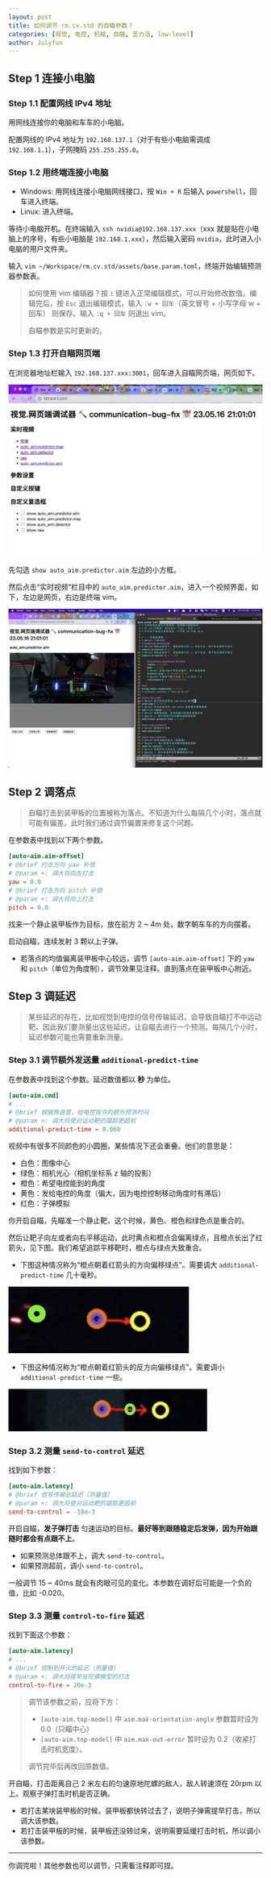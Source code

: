 ```yaml
---
layout: post
title: 如何调节 rm.cv.std 的自瞄参数？
categories: [视觉, 电控, 机械, 自瞄, 苦力活, low-level]
author: Julyfun
---
```

## Step 1 连接小电脑

### Step 1.1 配置网线 IPv4 地址

用网线连接你的电脑和车车的小电脑。

配置网线的 IPv4 地址为 `192.168.137.1`（对于有些小电脑需调成 `192.168.1.1`），子网掩码 `255.255.255.0`。

### Step 1.2 用终端连接小电脑

- Windows: 用网线连接小电脑网线接口，按 `Win + R` 后输入 `powershell`，回车进入终端。
- Linux: 进入终端。

等待小电脑开机。在终端输入 `ssh nvidia@192.168.137.xxx`（xxx 就是贴在小电脑上的序号，有些小电脑是 `192.168.1.xxx`），然后输入密码 `nvidia`，此时进入小电脑的用户文件夹。

输入 `vim ~/Workspace/rm.cv.std/assets/base.param.toml`，终端开始编辑预测器参数表。

> 如何使用 vim 编辑器？按 `i` 键进入正常编辑模式，可以开始修改数值。编辑完后，按 `Esc` 退出编辑模式，输入 `:w + 回车`（英文冒号 + 小写字母 w + 回车） 则保存。输入 `:q + 回车` 则退出 vim。
>
> 自瞄参数是实时更新的。

### Step 1.3 打开自瞄网页端

在浏览器地址栏输入 `192.168.137.xxx:3001`，回车进入自瞄网页端，网页如下。

![](/assets/2023-05-16-rm-cv-std-how-to-adjust-parameters/3871684244550_.pic_hd.jpg)

先勾选 `show auto_aim.predictor.aim` 左边的小方框。

然后点击“实时视频”栏目中的 `auto_aim.predictor.aim`，进入一个视频界面，如下，左边是网页，右边是终端 vim。

![](/assets/2023-05-16-rm-cv-std-how-to-adjust-parameters/3911684247552_.pic_hd.jpg)

## Step 2 调落点

> 自瞄打击到装甲板的位置被称为落点。不知道为什么每隔几个小时，落点就可能有偏差。此时我们通过调节偏置来修复这个问题。

在参数表中找到以下两个参数。

```toml
[auto-aim.aim-offset]
# @brief 打击方向 yaw 补偿
# @param +: 调大将向左打击
yaw = 0.0
# @brief 打击方向 pitch 补偿
# @param +: 调大将向上打击
pitch = 0.0
```

找来一个静止装甲板作为目标，放在前方 2 ~ 4m 处，数字朝车车的方向摆着。

启动自瞄，连续发射 3 颗以上子弹。

- 若落点的均值偏离装甲板中心较远，调节 `[auto-aim.aim-offset]` 下的 `yaw` 和 `pitch`（单位为角度制），调节效果见注释。直到落点在装甲板中心附近。

## Step 3 调延迟

> 某些延迟的存在，比如视觉到电控的信号传输延迟，会导致自瞄打不中运动靶。因此我们要测量出这些延迟，让自瞄去进行一个预测。每隔几个小时，延迟参数可能也需要重新测量。

### Step 3.1 调节额外发送量 `additional-predict-time`

在参数表中找到这个参数。延迟数值都以 **秒** 为单位。

```toml
[auto-aim.cmd]
# ...
# @brief 根据角速度，给电控指令的额外预测时间
# @param +: 调大将使对运动靶的跟踪更超前
additional-predict-time = 0.060
```

视频中有很多不同颜色的小圆圈，某些情况下还会重叠。他们的意思是：

- 白色：图像中心
- 绿色：相机光心（相机坐标系 z 轴的投影）
- 橙色：希望电控能到的角度
- 黄色：发给电控的角度（偏大，因为电控控制移动角度时有滞后）
- 红色：子弹模拟

你开启自瞄，先瞄准一个静止靶，这个时候，黄色、橙色和绿色点是重合的。

然后让靶子向左或者向右平移运动，此时黄点和橙点会偏离绿点，且橙点长出了红箭头，见下图。我们希望追踪平移靶时，橙点与绿点大致重合。

- 下图这种情况称为“橙点朝着红箭头的方向偏移绿点”。需要调大 `additional-predict-time` 几十毫秒。

![](/assets/2023-05-16-rm-cv-std-how-to-adjust-parameters/3891684246407_.pic.jpg)

- 下图这种情况称为“橙点朝着红箭头的反方向偏移绿点”。需要调小 `additional-predict-time` 一些。

![](/assets/2023-05-16-rm-cv-std-how-to-adjust-parameters/3901684246652_.pic.jpg)

### Step 3.2 测量 `send-to-control` 延迟

找到如下参数：

```toml
[auto-aim.latency]
# @brief 信号传输总延迟（测量值）
# @param +: 调大将使对运动靶的跟踪更超前
send-to-control = -18e-3
```

开启自瞄，**发子弹打击** 匀速运动的目标。**最好等到跟随稳定后发弹，因为开始跟随时都会有点跟不上**。

- 如果预测总体跟不上，调大 `send-to-control`。
- 如果预测超前，调小 `send-to-control`。

一般调节 15 ~ 40ms 就会有肉眼可见的变化。本参数在调好后可能是一个负的值，比如 -0.020。

### Step 3.3 测量 `control-to-fire` 延迟

找到下面这个参数：

```toml
[auto-aim.latency]
# ...
# @brief 控制到开火的延迟（测量值）
# @param +: 调大将提早反陀螺模型的打击
control-to-fire = 20e-3
```

> 调节该参数之前，应将下方：
>
> - `[auto-aim.top-model]` 中 `aim.max-orientation-angle` 参数暂时设为 0.0（只瞄中心）
> - `[auto-aim.top-model]` 中 `aim.max-out-error` 暂时设为 0.2（收紧打击时机宽度）。
>
> 调节完毕后再改回原数值。

开自瞄，打击距离自己 2 米左右的匀速原地陀螺的敌人，敌人转速须在 20rpm 以上。观察子弹打击时机是否正确。

- 若打击某块装甲板的时候，装甲板都快转过去了，说明子弹需提早打击，所以调大该参数。
- 若打击装甲板的时候，装甲板还没转过来，说明需要延缓打击时机，所以调小该参数。

---

你调完啦！其他参数也可以调节，只需看注释即可捏。
